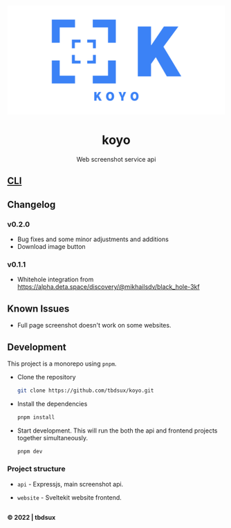 <div align="center">
    <img src="./assets/banner.png">
    <h1>koyo</h1>
    <p>Web screenshot service api</p>
</div>

## [CLI](./cli/koyo)

## Changelog

### v0.2.0

- Bug fixes and some minor adjustments and additions
- Download image button

### v0.1.1

- Whitehole integration from https://alpha.deta.space/discovery/@mikhailsdv/black_hole-3kf

## Known Issues

- Full page screenshot doesn't work on some websites.

## Development

This project is a monorepo using `pnpm`.

- Clone the repository

  ```sh
  git clone https://github.com/tbdsux/koyo.git
  ```

- Install the dependencies

  ```sh
  pnpm install
  ```

- Start development. This will run the both the api and frontend projects together simultaneously.

  ```sh
  pnpm dev
  ```

### Project structure

- `api` - Expressjs, main screenshot api.

- `website` - Sveltekit website frontend.

##

**&copy; 2022 | tbdsux**
